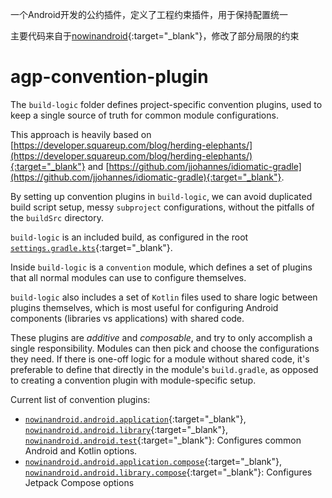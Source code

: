 一个Android开发的公约插件，定义了工程约束插件，用于保持配置统一

主要代码来自于[nowinandroid](https://github.com/android/nowinandroid/blob/main/build-logic){:target="_blank"}，修改了部分局限的约束

# agp-convention-plugin

The `build-logic` folder defines project-specific convention plugins, used to keep a single
source of truth for common module configurations.

This approach is heavily based on
[https://developer.squareup.com/blog/herding-elephants/](https://developer.squareup.com/blog/herding-elephants/){:target="_blank"}
and
[https://github.com/jjohannes/idiomatic-gradle](https://github.com/jjohannes/idiomatic-gradle){:target="_blank"}.

By setting up convention plugins in `build-logic`, we can avoid duplicated build script setup,
messy `subproject` configurations, without the pitfalls of the `buildSrc` directory.

`build-logic` is an included build, as configured in the root
[`settings.gradle.kts`](https://github.com/android/nowinandroid/blob/main/build-logic/settings.gradle.kts){:target="_blank"}.

Inside `build-logic` is a `convention` module, which defines a set of plugins that all normal
modules can use to configure themselves.

`build-logic` also includes a set of `Kotlin` files used to share logic between plugins themselves,
which is most useful for configuring Android components (libraries vs applications) with shared
code.

These plugins are *additive* and *composable*, and try to only accomplish a single responsibility.
Modules can then pick and choose the configurations they need.
If there is one-off logic for a module without shared code, it's preferable to define that directly
in the module's `build.gradle`, as opposed to creating a convention plugin with module-specific
setup.

Current list of convention plugins:

- [`nowinandroid.android.application`](https://github.com/android/nowinandroid/blob/main/build-logic/convention/src/main/kotlin/AndroidApplicationConventionPlugin.kt){:target="_blank"},
  [`nowinandroid.android.library`](https://github.com/android/nowinandroid/blob/main/build-logic/convention/src/main/kotlin/AndroidLibraryConventionPlugin.kt){:target="_blank"},
  [`nowinandroid.android.test`](https://github.com/android/nowinandroid/blob/main/build-logic/convention/src/main/kotlin/AndroidTestConventionPlugin.kt){:target="_blank"}:
  Configures common Android and Kotlin options.
- [`nowinandroid.android.application.compose`](https://github.com/android/nowinandroid/blob/main/build-logic/convention/src/main/kotlin/AndroidApplicationComposeConventionPlugin.kt){:target="_blank"},
  [`nowinandroid.android.library.compose`](https://github.com/android/nowinandroid/blob/main/build-logic/convention/src/main/kotlin/AndroidLibraryComposeConventionPlugin.kt){:target="_blank"}:
  Configures Jetpack Compose options
